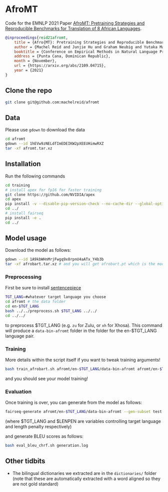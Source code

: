# AfroMT

Code for the EMNLP 2021 Paper [AfroMT: Pretraining Strategies and Reproducible Benchmarks for Translation of 8 African Languages](https://arxiv.org/abs/2109.04715). 

```bibtex
@inproceedings{reid21afromt,
    title = {Afro{MT}: Pretraining Strategies and Reproducible Benchmarks for Translation of 8 African Languages},
    author = {Machel Reid and Junjie Hu and Graham Neubig and Yutaka Matsuo},
    booktitle = {Conference on Empirical Methods in Natural Language Processing (EMNLP)},
    address = {Punta Cana, Dominican Republic},
    month = {November},
    url = {https://arxiv.org/abs/2109.04715},
    year = {2021}
}
```
## Clone the repo

```bash
git clone git@github.com:machelreid/afromt
```
## Data

Please use `gdown` to download the data
```bash
cd afromt
gdown --id 1hEVw9zNELdfImEDEIKW2pXEEUHimwRXZ
tar -xf afromt.tar.xz
```
## Installation
Run the following commands
```bash
cd training
# install apex for fp16 for faster training
git clone https://github.com/NVIDIA/apex
cd apex
pip install -v --disable-pip-version-check --no-cache-dir --global-option="--cpp_ext" --global-option="--cuda_ext" ./
cd ../
# install fairseq
pip install -e .
cd ../
```

## Model usage
Download the model as follows:
```bash
gdown --id 1A9kbWHnMrjFwgq9x8rpnU4aATx_Y4b3b
tar -xf afrobart.tar.xz # and you will get afrobart.pt which is the model file
```

### Preprocessing
First be sure to install [sentencepiece](https://github.com/google/sentencepiece) 
```bash
TGT_LANG=#whatever target language you choose
cd afromt # the data folder
cd en-$TGT_LANG
bash ../../preprocess.sh $TGT_LANG ../../
cd ../../
```
to preprocess \$TGT_LANG (e.g. `zu` for Zulu, or `xh` for Xhosa). This command will produce a `data-bin-afromt` folder in the folder for the en-\$TGT_LANG language pair.

### Training
More details within the script itself if you want to tweak training arguments!
```bash
bash train_afrobart.sh afromt/en-$TGT_LANG/data-bin-afromt afromt/en-$TGT_LANG/model_output $TGT_LANG
```
and you should see your model training!

### Evaluation
Once training is over, you can generate from the model as follows:
```bash
fairseq-generate afromt/en-$TGT_LANG/data-bin-afromt --gen-subset test --path afromt/en-$TGT_LANG/model_outputs/checkpoints/checkpoint_best.pt  --beam 5 --batch-size 300 --remove-bpe sentencepiece --truncate-source --task translation_from_xbart -s en -t $TGT_LANG --lenpen $LENPEN > generation.log 
```
(where $TGT_LANG and $LENPEN are variables controlling target language and length penalty respectively)

and generate BLEU scores as follows:
```bash
bash eval_bleu_chrf.sh generation.log
```


## Other tidbits
- The bilingual dictionaries we extracted are in the `dictionaries/` folder (note that these are automatically extracted with a word aligned so they are not gold standard)
